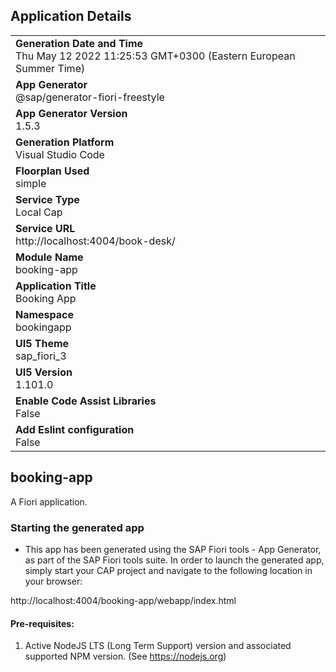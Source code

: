 ## Application Details
|               |
| ------------- |
|**Generation Date and Time**<br>Thu May 12 2022 11:25:53 GMT+0300 (Eastern European Summer Time)|
|**App Generator**<br>@sap/generator-fiori-freestyle|
|**App Generator Version**<br>1.5.3|
|**Generation Platform**<br>Visual Studio Code|
|**Floorplan Used**<br>simple|
|**Service Type**<br>Local Cap|
|**Service URL**<br>http://localhost:4004/book-desk/
|**Module Name**<br>booking-app|
|**Application Title**<br>Booking App|
|**Namespace**<br>bookingapp|
|**UI5 Theme**<br>sap_fiori_3|
|**UI5 Version**<br>1.101.0|
|**Enable Code Assist Libraries**<br>False|
|**Add Eslint configuration**<br>False|

## booking-app

A Fiori application.

### Starting the generated app

-   This app has been generated using the SAP Fiori tools - App Generator, as part of the SAP Fiori tools suite.  In order to launch the generated app, simply start your CAP project and navigate to the following location in your browser:

http://localhost:4004/booking-app/webapp/index.html

#### Pre-requisites:

1. Active NodeJS LTS (Long Term Support) version and associated supported NPM version.  (See https://nodejs.org)


